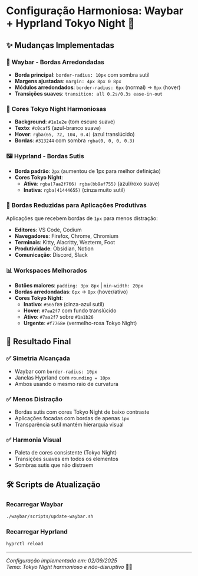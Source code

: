 # Configuração Harmoniosa: Waybar + Hyprland Tokyo Night 🎨

## ✨ Mudanças Implementadas

### 📱 **Waybar - Bordas Arredondadas**

- **Borda principal**: `border-radius: 10px` com sombra sutil
- **Margens ajustadas**: `margin: 4px 8px 0 8px`
- **Módulos arredondados**: `border-radius: 6px` (normal) → `8px` (hover)
- **Transições suaves**: `transition: all 0.2s/0.3s ease-in-out`

### 🎨 **Cores Tokyo Night Harmoniosas**

- **Background**: `#1e1e2e` (tom escuro suave)
- **Texto**: `#c0caf5` (azul-branco suave)
- **Hover**: `rgba(65, 72, 104, 0.4)` (azul translúcido)
- **Bordas**: `#313244` com sombra `rgba(0, 0, 0, 0.3)`

### 🖼️ **Hyprland - Bordas Sutis**

- **Borda padrão**: `2px` (aumentou de 1px para melhor definição)
- **Cores Tokyo Night**:
  - **Ativa**: `rgba(7aa2f766) rgba(bb9af755)` (azul/roxo suave)
  - **Inativa**: `rgba(41444655)` (cinza muito sutil)

### 🎯 **Bordas Reduzidas para Aplicações Produtivas**

Aplicações que recebem bordas de `1px` para menos distração:

- **Editores**: VS Code, Codium
- **Navegadores**: Firefox, Chrome, Chromium  
- **Terminais**: Kitty, Alacritty, Wezterm, Foot
- **Produtividade**: Obsidian, Notion
- **Comunicação**: Discord, Slack

### 📊 **Workspaces Melhorados**

- **Botões maiores**: `padding: 3px 8px` | `min-width: 20px`
- **Bordas arredondadas**: `6px` → `8px` (hover/ativo)
- **Cores Tokyo Night**:
  - **Inativo**: `#565f89` (cinza-azul sutil)
  - **Hover**: `#7aa2f7` com fundo translúcido
  - **Ativo**: `#7aa2f7` sobre `#1a1b26`
  - **Urgente**: `#f7768e` (vermelho-rosa Tokyo Night)

## 🎯 **Resultado Final**

### ✅ **Simetria Alcançada**

- Waybar com `border-radius: 10px`
- Janelas Hyprland com `rounding = 10px`
- Ambos usando o mesmo raio de curvatura

### ✅ **Menos Distração**

- Bordas sutis com cores Tokyo Night de baixo contraste
- Aplicações focadas com bordas de apenas `1px`
- Transparência sutil mantém hierarquia visual

### ✅ **Harmonia Visual**

- Paleta de cores consistente (Tokyo Night)
- Transições suaves em todos os elementos
- Sombras sutis que não distraem

## 🛠️ **Scripts de Atualização**

### Recarregar Waybar

```bash
./waybar/scripts/update-waybar.sh
```

### Recarregar Hyprland  

```bash
hyprctl reload
```

---

*Configuração implementada em: 02/09/2025*  
*Tema: Tokyo Night harmonioso e não-disruptivo* 🌙✨
